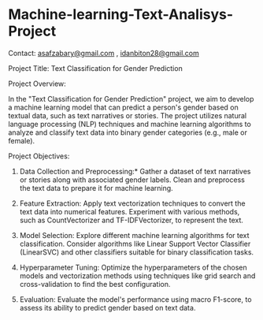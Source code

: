 # Machine-learning-Text-Analisys-Project

Contact: asafzabary@gmail.com , idanbiton28@gmail.com 

Project Title: Text Classification for Gender Prediction

Project Overview:

In the "Text Classification for Gender Prediction" project, we aim to develop a machine learning model that can predict a person's gender based on textual data, such as text narratives or stories. The project utilizes natural language processing (NLP) techniques and machine learning algorithms to analyze and classify text data into binary gender categories (e.g., male or female).

Project Objectives:

1. Data Collection and Preprocessing:* Gather a dataset of text narratives or stories along with associated gender labels. Clean and preprocess the text data to prepare it for machine learning.

2. Feature Extraction: Apply text vectorization techniques to convert the text data into numerical features. Experiment with various methods, such as CountVectorizer and TF-IDFVectorizer, to represent the text.

3. Model Selection: Explore different machine learning algorithms for text classification. Consider algorithms like Linear Support Vector Classifier (LinearSVC) and other classifiers suitable for binary classification tasks.

4. Hyperparameter Tuning: Optimize the hyperparameters of the chosen models and vectorization methods using techniques like grid search and cross-validation to find the best configuration.

5. Evaluation: Evaluate the model's performance using macro F1-score, to assess its ability to predict gender based on text data. 
